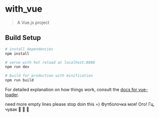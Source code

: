 # with_vue

> A Vue.js project

## Build Setup

``` bash
# install dependencies
npm install

# serve with hot reload at localhost:8080
npm run dev

# build for production with minification
npm run build
```

For detailed explanation on how things work, consult the [docs for vue-loader](http://vuejs.github.io/vue-loader).



need more empty lines
please stop doin this
=)
Футболочка моя!
Ого! Гц, чувак
💩
🎎
👺
